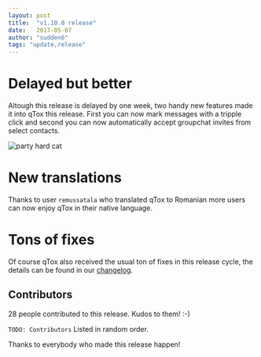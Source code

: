 ```yaml
---
layout: post
title:  "v1.10.0 release"
date:   2017-05-07
author: "sudden6"
tags: "update,release"
---
```


# Delayed but better

Altough this release is delayed by one week, two handy new features made it
into qTox this release. First you can now mark messages with a tripple click
and second you can now automatically accept groupchat invites from select
contacts.

![party hard cat](http://i.imgur.com/lJz5WVm.jpg)

# New translations

Thanks to user `remussatala` who translated qTox to Romanian more users can now
enjoy qTox in their native language.

# Tons of fixes

Of course qTox also received the usual ton of fixes in this release cycle, the
details can be found in our [changelog].

## Contributors

28 people contributed to this release. Kudos to them! :-)

`TODO: Contributors`
Listed in random order.

Thanks to everybody who made this release happen!

[changelog]: https://github.com/qTox/qTox/blob/v1.8.0/CHANGELOG.md#v180-2017-02-05
